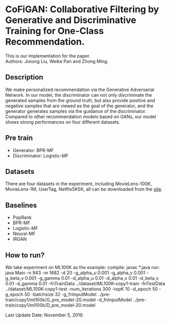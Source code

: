 # CoFiGAN: Collaborative Filtering by Generative and Discriminative Training for One-Class Recommendation.
This is our implementation for the paper. <br>
Authors: Jixiong Liu, Weike Pan and Zhong Ming.

## Description
We make personalized recommendation via the Generative Adversarial Network. In our model, the discriminator can not only discriminate the generated samples from the ground truth, but also provide positive and negative samples that are viewed as the goal of the generator, and the generator generates samples via the guidance of the discriminator. Compared to other recommendation models based on GANs, our model shows strong performances on four different datasets.

## Pre train
- Generator: BPR-MF
- Discriminator: Logistic-MF

## Datasets
There are four datasets in the experiment, including MovieLens-100K, MovieLens-1M, UserTag, Netflix5K5K, all can be downloaded from the [site](http://csse.szu.edu.cn/staff/panwk/publications/cofigan/ ).

## Baselines
- PopRank
- BPR-MF
- Logistic-MF
- Neural-MF
- IRGAN

## How to run?
We take experiment on ML100K as the example:
	compile: javac *.java
	run: java Main -n 943 -m 1682 -d 20 -g_alpha_u 0.001 -g_alpha_v 0.001 -g_beta_v 0.001 -g_gamma 0.01 -d_alpha_u 0.01 -d_alpha_v 0.01 -d_beta_v 0.01 -d_gamma 0.01 -fnTrainData ../dataset/ML100K-copy1-train -fnTestData ../dataset/ML100K-copy1-test -num_iterations 300 -topK 10 -d_epoch 50 -g_epoch 50 -batchsize 32 -g_fnInputModel ../pre-train/copy1/ml100k/G_pre_model-20.model -d_fnInputModel ../pre-train/copy1/ml100k/D_pre_model-20.model


Last Update Date: November 5, 2019.